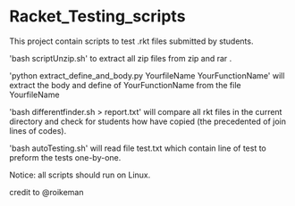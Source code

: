 ﻿# Racket_Testing_scripts

This project contain scripts to test .rkt files submitted by students. 

 'bash scriptUnzip.sh'  to extract all zip files from zip and rar .

 'python extract_define_and_body.py YourfileName YourFunctionName' will extract the body and define of  YourFunctionName from the file YourfileName

 'bash differentfinder.sh > report.txt' will compare all rkt files in the current directory and check for students how have copied (the precedented of join lines of codes).
 
 'bash autoTesting.sh' will read file test.txt which contain line of test to preform the tests one-by-one.
 
 
  Notice: all scripts should run on Linux.
  
  credit to @roikeman
